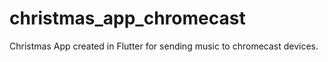 # christmas_app_chromecast

Christmas App created in Flutter for sending music to chromecast devices.
